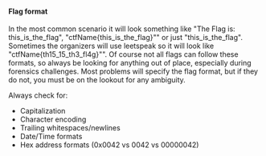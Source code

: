 #### Flag format
In the most common scenario it will look something like "The Flag is: this_is_the_flag", "ctfName{this_is_the_flag}"" or just "this_is_the_flag". Sometimes the organizers will use leetspeak so it will look like "ctfName{th15_15_th3_fl4g}"". Of course not all flags can follow these formats, so always be looking for anything out of place, especially during forensics challenges. Most problems will specify the flag format, but if they do not, you must be on the lookout for any ambiguity.

Always check for:
- Capitalization
- Character encoding
- Trailing whitespaces/newlines
- Date/Time formats
- Hex address formats (0x0042 vs 0042 vs 00000042)

